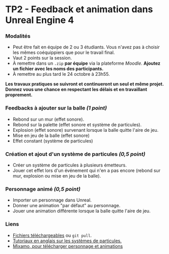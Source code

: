# TP2 - Feedback et animation dans Unreal Engine 4

### Modalités

 * Peut être fait en équipe de 2 ou 3 étudiants. Vous n'avez pas à choisir les mêmes coéquippiers que pour le travail final.
 * Vaut 2 points sur la session.
 * À remettre dans un `.zip` **par équipe** via la plateforme _Moodle_. **Ajoutez un fichier avec les noms des participants.**
 * À remettre au plus tard le 24 octobre à 23h55.

**Les travaux pratiques se suivront et continueront un seul et même projet. Donnez vous une chance en respectant les délais et en travaillant proprement.**


### Feedbacks à ajouter sur la balle _(1 point)_

 * Rebond sur un mur (effet sonore).
 * Rebond sur la palette (effet sonore et système de particules).
 * Explosion (effet sonore) survenant lorsque la balle quitte l'aire de jeu.
 * Mise en jeu de la balle (effet sonore)
 * Effet constant (système de particules)
 
### Création et ajout d'un système de particules _(0,5 point)_
 
 * Créer un système de particules à plusieurs émetteurs.
 * Jouer cet effet lors d'un événement qui n'en a pas encore (rebond sur mur, explosion ou mise en jeu de la balle).
 

### Personnage animé _(0,5 point)_

 * Importer un personnage dans Unreal.
 * Donner une animation "par défaut" au personnage.
 * Jouer une animation différente lorsque la balle quitte l'aire de jeu.


### Liens

* [Fichiers téléchargeables](https://github.com/LeBodro/PaddleBounce/tree/master/Content/Feedback) ou `git pull`.
* [Tutoriaux en anglais sur les systèmes de particules.](https://www.youtube.com/playlist?list=PLZlv_N0_O1gYDLyB3LVfjYIcbBe8NqR8t)
* [Mixamo, pour télécharger personnage et animations](https://www.mixamo.com/)
